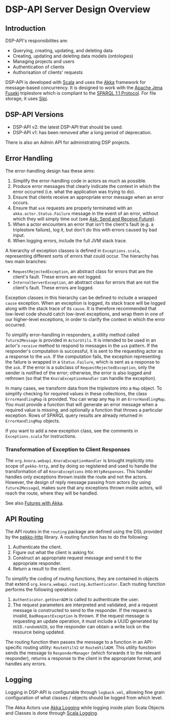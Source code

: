 <!---
 * Copyright © 2021 - 2024 Swiss National Data and Service Center for the Humanities and/or DaSCH Service Platform contributors.
 * SPDX-License-Identifier: Apache-2.0
-->

# DSP-API Server Design Overview

## Introduction

DSP-API's responsibilites are:

- Querying, creating, updating, and deleting data
- Creating, updating and deleting data models (ontologies)
- Managing projects and users
- Authentication of clients
- Authorisation of clients' requests

DSP-API is developed with [Scala](http://www.scala-lang.org/) and uses the
[Akka](http://akka.io/) framework for message-based concurrency. It is
designed to work with the [Apache Jena Fuseki](https://jena.apache.org) triplestore
which is compliant to the [SPARQL 1.1 Protocol](http://www.w3.org/TR/sparql11-protocol/).
For file storage, it uses [Sipi](http://sipi.io).

## DSP-API Versions

- DSP-API v2: the latest DSP-API that should be used.
- DSP-API v1: has been removed after a long period of deprecation.

There is also an Admin API for administrating DSP projects.

## Error Handling

The error-handling design has these aims:

1. Simplify the error-handling code in actors as much as possible.
2. Produce error messages that clearly indicate the context in which
   the error occurred (i.e. what the application was trying to do).
3. Ensure that clients receive an appropriate error message when an
   error occurs.
4. Ensure that `ask` requests are properly terminated with an
   `akka.actor.Status.Failure` message in the event of an error,
   without which they will simply time out (see
   [Ask: Send and Receive Future](https://pekko.apache.org/docs/pekko/current/actors.html?language=scala#ask-send-and-receive-future)).
5. When a actor encounters an error that isn't the client's fault (e.g.
   a triplestore failure), log it, but don't do this with errors caused
   by bad input.
6. When logging errors, include the full JVM stack trace.

A hierarchy of exception classes is defined in `Exceptions.scala`,
representing different sorts of errors that could occur. The hierarchy
has two main branches:

- `RequestRejectedException`, an abstract class for errors that are
  the client's fault. These errors are not logged.
- `InternalServerException`, an abstract class for errors that are not
  the client's fault. These errors are logged.

Exception classes in this hierarchy can be defined to include a wrapped
`cause` exception. When an exception is logged, its stack trace will be
logged along with the stack trace of its `cause`. It is therefore
recommended that low-level code should catch low-level exceptions, and
wrap them in one of our higher-level exceptions, in order to clarify the
context in which the error occurred.

To simplify error-handling in responders, a utility method called
`future2Message` is provided in `ActorUtils`. It is intended to be used
in an actor's `receive` method to respond to messages in the `ask`
pattern. If the responder's computation is successful, it is sent to the
requesting actor as a response to the `ask`. If the computation fails,
the exception representing the failure is wrapped in a `Status.Failure`,
which is sent as a response to the `ask`. If the error is a subclass of
`RequestRejectedException`, only the sender is notified of the error;
otherwise, the error is also logged and rethrown (so that the
`KnoraExceptionHandler` can handle the exception).

In many cases, we transform data from the triplestore into a `Map`
object. To simplify checking for required values in these collections,
the class `ErrorHandlingMap` is provided. You can wrap any `Map` in an
`ErrorHandlingMap`. You must provide a function that will generate an
error message when a required value is missing, and optionally a
function that throws a particular exception. Rows of SPARQL query
results are already returned in `ErrorHandlingMap` objects.

If you want to add a new exception class, see the comments in
`Exceptions.scala` for instructions.

### Transformation of Exception to Client Responses

The `org.knora.webapi.KnoraExceptionHandler` is brought implicitly into
scope of `pekko-http`, and by doing so registered and used to handle the
transformation of all `KnoraExceptions` into `HttpResponses`. This
handler handles only exceptions thrown inside the route and not the
actors. However, the design of reply message passing from actors (by
using `future2Message`), makes sure that any exceptions thrown inside
actors, will reach the route, where they will be handled.

See also [Futures with Akka](futures-with-pekko.md).

## API Routing

The API routes in the `routing` package are defined using the DSL
provided by the
[pekko-http](https://pekko.apache.org/docs/pekko-http/current/index.html)
library. A routing function has to do the following:

1. Authenticate the client.
2. Figure out what the client is asking for.
3. Construct an appropriate request message and send it to the appropriate responder.
4. Return a result to the client.

To simplify the coding of routing functions, they are contained in
objects that extend `org.knora.webapi.routing.Authenticator`. Each
routing function performs the following operations:

1. `Authenticator.getUserADM` is called to authenticate the user.
2. The request parameters are interpreted and validated, and a request
   message is constructed to send to the responder. If the request is
   invalid, `BadRequestException` is thrown. If the request message is
   requesting an update operation, it must include a UUID generated by
   `UUID.randomUUID`, so the responder can obtain a write lock on the
   resource being updated.

The routing function then passes the message to a function in an API-specific
routing utility: `RouteUtilV2` or `RouteUtilADM`.
This utility function sends the message to `ResponderManager` (which
forwards it to the relevant responder), returns a response to the client
in the appropriate format, and handles any errors.

## Logging

Logging in DSP-API is configurable through `logback.xml`, allowing fine
grain configuration of what classes / objects should be logged from which level.

The Akka Actors use [Akka Logging](https://pekko.apache.org/docs/pekko/current/logging.html)
while logging inside plain Scala Objects and Classes is done through
[Scala Logging](https://github.com/lightbend/scala-logging).
